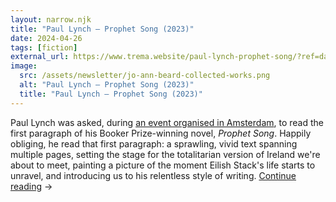 ```yaml
---
layout: narrow.njk
title: "Paul Lynch – Prophet Song (2023)"
date: 2024-04-26
tags: [fiction]
external_url: https://www.trema.website/paul-lynch-prophet-song/?ref=daniel.pizza
image:
  src: /assets/newsletter/jo-ann-beard-collected-works.png
  alt: "Paul Lynch – Prophet Song (2023)"
  title: "Paul Lynch – Prophet Song (2023)"
---
```


Paul Lynch was asked, during [an event organised in Amsterdam](https://debalie.nl/programma/paul-lynch-on-prophet-song-literature-and-violence-28-03-2024/?ref=daniel.pizza "Paul Lynch at De Balie in Amsterdam"), to read the first paragraph of his Booker Prize-winning novel, _Prophet Song_. Happily obliging, he read that first paragraph: a sprawling, vivid text spanning multiple pages, setting the stage for the totalitarian version of Ireland we're about to meet, painting a picture of the moment Eilish Stack's life starts to unravel, and introducing us to his relentless style of writing. <a href="{{ external_url }}" title="Read my recommendation for Prophet Song by Paul Lynch" rel="external" target="_blank">Continue reading</a> →